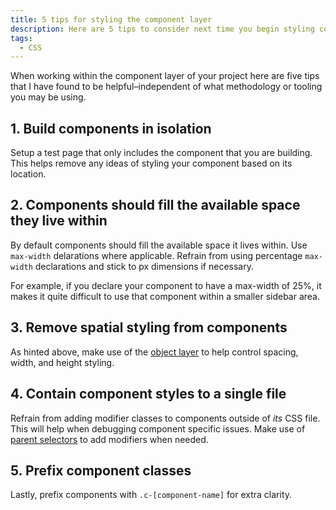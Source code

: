 ```yaml
---
title: 5 tips for styling the component layer
description: Here are 5 tips to consider next time you begin styling components for a project.
tags:
  - CSS
---
```

When working within the component layer of your project here are five tips that I have found to be helpful–independent of what methodology or tooling you may be using.

## 1. Build components in isolation

Setup a test page that only includes the component that you are building. This helps remove any ideas of styling your component based on its location.

## 2. Components should fill the available space they live within

By default components should fill the available space it lives within. Use `max-width` delarations where applicable. Refrain from using percentage `max-width` declarations and stick to px dimensions if necessary.

For example, if you declare your component to have a max-width of 25%, it makes it quite difficult to use that component within a smaller sidebar area.

## 3. Remove spatial styling from components

As hinted above, make use of the [object layer](https://smoothie-css.com/#2-global) to help control spacing, width, and height styling.

## 4. Contain component styles to a single file

Refrain from adding modifier classes to components outside of *its* CSS file. This will help when debugging component specific issues. Make use of [parent selectors](http://thesassway.com/intermediate/referencing-parent-selectors-using-ampersand) to add modifiers when needed.

## 5. Prefix component classes

Lastly, prefix components with `.c-[component-name]` for extra clarity.

